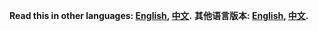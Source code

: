 **Read this in other languages: [English](README.md), [中文](README_zh.md).**
**其他语言版本: [English](README.md), [中文](README_zh.md).**

